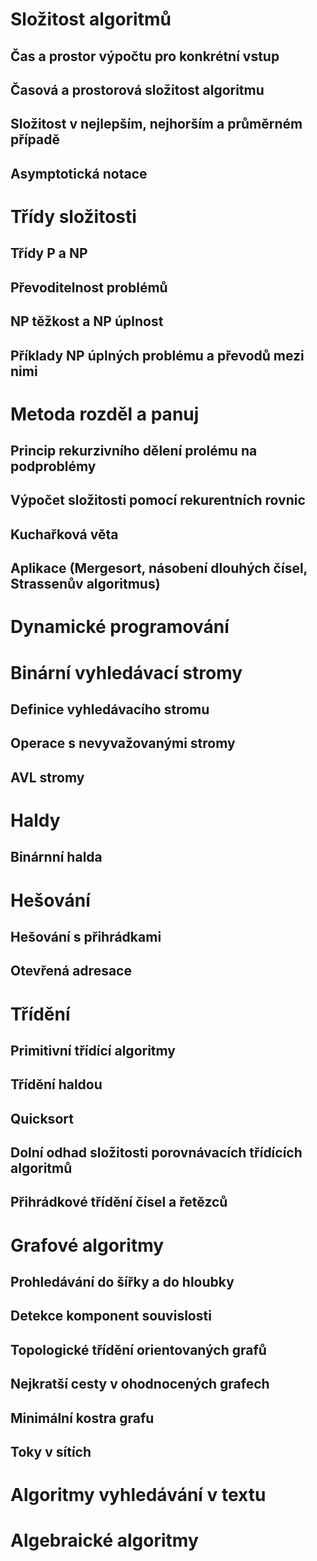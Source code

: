 # Složitost algoritmů

## Čas a prostor výpočtu pro konkrétní vstup

## Časová a prostorová složitost algoritmu

## Složitost v nejlepším, nejhorším a průměrném případě

## Asymptotická notace

# Třídy složitosti

## Třídy P a NP

## Převoditelnost problémů

## NP těžkost a NP úplnost

## Příklady NP úplných problému a převodů mezi nimi

# Metoda rozděl a panuj

## Princip rekurzivního dělení prolému na podproblémy

## Výpočet složitosti pomocí rekurentních rovnic

## Kuchařková věta

## Aplikace (Mergesort, násobení dlouhých čísel, Strassenův algoritmus)

# Dynamické programování

# Binární vyhledávací stromy

## Definice vyhledávacího stromu

## Operace s nevyvažovanými stromy

## AVL stromy

# Haldy

## Binárnní halda

# Hešování

## Hešování s přihrádkami

## Otevřená adresace

# Třídění

## Primitivní třídící algoritmy

## Třídění haldou

## Quicksort

## Dolní odhad složitosti porovnávacích třídících algoritmů

## Přihrádkové třídění čísel a řetězců

# Grafové algoritmy

## Prohledávání do šířky a do hloubky

## Detekce komponent souvislosti

## Topologické třídění orientovaných grafů

## Nejkratší cesty v ohodnocených grafech

## Minimální kostra grafu

## Toky v sítích

# Algoritmy vyhledávání v textu

# Algebraické algoritmy
